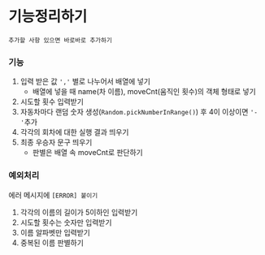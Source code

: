 # 기능정리하기

```
추가할 사항 있으면 바로바로 추가하기
```

### 기능

1. 입력 받은 값 `','` 별로 나누어서 배열에 넣기
   - 배열에 넣을 때 name(차 이름), moveCnt(움직인 횟수)의 객체 형태로 넣기
2. 시도할 횟수 입력받기
3. 자동차마다 랜덤 숫자 생성(`Random.pickNumberInRange()`) 후 4이 이상이면 `'-'`추가
4. 각각의 회차에 대한 실행 결과 띄우기
5. 최종 우승자 문구 띄우기
   - 판별은 배열 속 moveCnt로 판단하기

### 예외처리

에러 메시지에 `[ERROR] 붙이기`

1. 각각의 이름의 길이가 5이하인 입력받기
2. 시도할 횟수는 숫자만 입력받기
3. 이름 알파벳만 입력받기
4. 중복된 이름 판별하기
